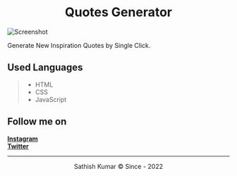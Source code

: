 <h1 align="center">Quotes Generator</h1>

![Screenshot](https://raw.githubusercontent.com/sathishkumar-io/quotes-generator-js/main/assets/img/screenshot.png)

Generate New Inspiration Quotes by Single Click.

## Used Languages

> - HTML
> - CSS
> - JavaScript

## Follow me on

[**Instagram**](https://instagram.com/sathishkumar.dev, "My Instagram ID")\
[**Twitter**](https://twitter.com/sathishkumar_io, "My Twitter ID")

<hr>

<p align=center>Sathish Kumar © Since - 2022</p>